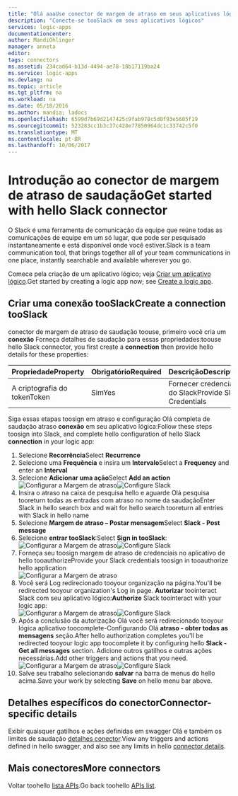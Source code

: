 ```yaml
---
title: "Olá aaaUse conector de margem de atraso em seus aplicativos lógicos do Azure | Microsoft Docs"
description: "Conecte-se tooSlack em seus aplicativos lógicos"
services: logic-apps
documentationcenter: 
author: MandiOhlinger
manager: anneta
editor: 
tags: connectors
ms.assetid: 234cad64-b13d-4494-ae78-18b17119ba24
ms.service: logic-apps
ms.devlang: na
ms.topic: article
ms.tgt_pltfrm: na
ms.workload: na
ms.date: 05/18/2016
ms.author: mandia; ladocs
ms.openlocfilehash: 6599d7b69d2147425c9fab978c5d0f93e5605f19
ms.sourcegitcommit: 523283cc1b3c37c428e77850964dc1c33742c5f0
ms.translationtype: MT
ms.contentlocale: pt-BR
ms.lasthandoff: 10/06/2017
---
```

# <a name="get-started-with-hello-slack-connector"></a><span data-ttu-id="cbba8-103">Introdução ao conector de margem de atraso de saudação</span><span class="sxs-lookup"><span data-stu-id="cbba8-103">Get started with hello Slack connector</span></span>
<span data-ttu-id="cbba8-104">O Slack é uma ferramenta de comunicação da equipe que reúne todas as comunicações de equipe em um só lugar, que pode ser pesquisado instantaneamente e está disponível onde você estiver.</span><span class="sxs-lookup"><span data-stu-id="cbba8-104">Slack is a team communication tool, that brings together all of your team communications in one place, instantly searchable and available wherever you go.</span></span> 

<span data-ttu-id="cbba8-105">Comece pela criação de um aplicativo lógico; veja [Criar um aplicativo lógico](../logic-apps/logic-apps-create-a-logic-app.md).</span><span class="sxs-lookup"><span data-stu-id="cbba8-105">Get started by creating a logic app now; see [Create a logic app](../logic-apps/logic-apps-create-a-logic-app.md).</span></span>

## <a name="create-a-connection-tooslack"></a><span data-ttu-id="cbba8-106">Criar uma conexão tooSlack</span><span class="sxs-lookup"><span data-stu-id="cbba8-106">Create a connection tooSlack</span></span>
<span data-ttu-id="cbba8-107">conector de margem de atraso de saudação toouse, primeiro você cria um **conexão** Forneça detalhes de saudação para essas propriedades:</span><span class="sxs-lookup"><span data-stu-id="cbba8-107">toouse hello Slack connector, you first create a **connection** then provide hello details for these properties:</span></span> 

| <span data-ttu-id="cbba8-108">Propriedade</span><span class="sxs-lookup"><span data-stu-id="cbba8-108">Property</span></span> | <span data-ttu-id="cbba8-109">Obrigatório</span><span class="sxs-lookup"><span data-stu-id="cbba8-109">Required</span></span> | <span data-ttu-id="cbba8-110">Descrição</span><span class="sxs-lookup"><span data-stu-id="cbba8-110">Description</span></span> |
| --- | --- | --- |
| <span data-ttu-id="cbba8-111">A criptografia do token</span><span class="sxs-lookup"><span data-stu-id="cbba8-111">Token</span></span> |<span data-ttu-id="cbba8-112">Sim</span><span class="sxs-lookup"><span data-stu-id="cbba8-112">Yes</span></span> |<span data-ttu-id="cbba8-113">Fornecer credenciais do Slack</span><span class="sxs-lookup"><span data-stu-id="cbba8-113">Provide Slack Credentials</span></span> |

<span data-ttu-id="cbba8-114">Siga essas etapas toosign em atraso e configuração Olá completa de saudação atraso **conexão** em seu aplicativo lógica:</span><span class="sxs-lookup"><span data-stu-id="cbba8-114">Follow these steps toosign into Slack, and complete hello configuration of hello Slack **connection** in your logic app:</span></span>

1. <span data-ttu-id="cbba8-115">Selecione **Recorrência**</span><span class="sxs-lookup"><span data-stu-id="cbba8-115">Select **Recurrence**</span></span>
2. <span data-ttu-id="cbba8-116">Selecione uma **Frequência** e insira um **Intervalo**</span><span class="sxs-lookup"><span data-stu-id="cbba8-116">Select a **Frequency** and enter an **Interval**</span></span>
3. <span data-ttu-id="cbba8-117">Selecione **Adicionar uma ação**</span><span class="sxs-lookup"><span data-stu-id="cbba8-117">Select **Add an action**</span></span>  
   <span data-ttu-id="cbba8-118">![Configurar a Margem de atraso][1]</span><span class="sxs-lookup"><span data-stu-id="cbba8-118">![Configure Slack][1]</span></span>  
4. <span data-ttu-id="cbba8-119">Insira o atraso na caixa de pesquisa hello e aguarde Olá pesquisa tooreturn todas as entradas com atraso no nome da saudação</span><span class="sxs-lookup"><span data-stu-id="cbba8-119">Enter Slack in hello search box and wait for hello search tooreturn all entries with Slack in hello name</span></span>
5. <span data-ttu-id="cbba8-120">Selecione **Margem de atraso – Postar mensagem**</span><span class="sxs-lookup"><span data-stu-id="cbba8-120">Select **Slack - Post message**</span></span>
6. <span data-ttu-id="cbba8-121">Selecione **entrar tooSlack**:</span><span class="sxs-lookup"><span data-stu-id="cbba8-121">Select **Sign in tooSlack**:</span></span>  
   <span data-ttu-id="cbba8-122">![Configurar a Margem de atraso][2]</span><span class="sxs-lookup"><span data-stu-id="cbba8-122">![Configure Slack][2]</span></span>
7. <span data-ttu-id="cbba8-123">Forneça seu toosign margem de atraso de credenciais no aplicativo de hello tooauthorize</span><span class="sxs-lookup"><span data-stu-id="cbba8-123">Provide your Slack credentials toosign in tooauthorize hello  application</span></span>    
   ![Configurar a Margem de atraso][3]  
8. <span data-ttu-id="cbba8-125">Você será Log redirecionado tooyour organização na página.</span><span class="sxs-lookup"><span data-stu-id="cbba8-125">You'll be redirected tooyour organization's Log in page.</span></span> <span data-ttu-id="cbba8-126">**Autorizar** toointeract Slack com seu aplicativo lógico:</span><span class="sxs-lookup"><span data-stu-id="cbba8-126">**Authorize** Slack toointeract with your logic app:</span></span>      
   <span data-ttu-id="cbba8-127">![Configurar a Margem de atraso][5]</span><span class="sxs-lookup"><span data-stu-id="cbba8-127">![Configure Slack][5]</span></span> 
9. <span data-ttu-id="cbba8-128">Após a conclusão da autorização Olá você será redirecionado tooyour lógica aplicativo toocomplete-Configurando Olá **atraso - obter todas as mensagens** seção.</span><span class="sxs-lookup"><span data-stu-id="cbba8-128">After hello authorization completes you'll be redirected tooyour logic app toocomplete it by configuring hello **Slack - Get all messages** section.</span></span> <span data-ttu-id="cbba8-129">Adicione outros gatilhos e outras ações necessárias.</span><span class="sxs-lookup"><span data-stu-id="cbba8-129">Add other triggers and actions that you need.</span></span>  
   <span data-ttu-id="cbba8-130">![Configurar a Margem de atraso][6]</span><span class="sxs-lookup"><span data-stu-id="cbba8-130">![Configure Slack][6]</span></span>
10. <span data-ttu-id="cbba8-131">Salve seu trabalho selecionando **salvar** na barra de menus do hello acima.</span><span class="sxs-lookup"><span data-stu-id="cbba8-131">Save your work by selecting **Save** on hello menu bar above.</span></span>

## <a name="connector-specific-details"></a><span data-ttu-id="cbba8-132">Detalhes específicos do conector</span><span class="sxs-lookup"><span data-stu-id="cbba8-132">Connector-specific details</span></span>

<span data-ttu-id="cbba8-133">Exibir quaisquer gatilhos e ações definidas em swagger Olá e também os limites de saudação [detalhes conector](/connectors/slack/).</span><span class="sxs-lookup"><span data-stu-id="cbba8-133">View any triggers and actions defined in hello swagger, and also see any limits in hello [connector details](/connectors/slack/).</span></span>

## <a name="more-connectors"></a><span data-ttu-id="cbba8-134">Mais conectores</span><span class="sxs-lookup"><span data-stu-id="cbba8-134">More connectors</span></span>
<span data-ttu-id="cbba8-135">Voltar toohello [lista APIs](apis-list.md).</span><span class="sxs-lookup"><span data-stu-id="cbba8-135">Go back toohello [APIs list](apis-list.md).</span></span>

[1]: ./media/connectors-create-api-slack/connectionconfig1.png
[2]: ./media/connectors-create-api-slack/connectionconfig2.png 
[3]: ./media/connectors-create-api-slack/connectionconfig3.png
[4]: ./media/connectors-create-api-slack/connectionconfig4.png
[5]: ./media/connectors-create-api-slack/connectionconfig5.png
[6]: ./media/connectors-create-api-slack/connectionconfig6.png
